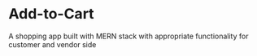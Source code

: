 # Add-to-Cart
A shopping app built with MERN stack with appropriate functionality for customer and vendor side
